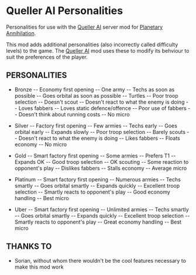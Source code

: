 Queller AI Personalities
========================

Personalities for use with the [Queller AI](https://github.com/Quitch/Queller-AI) server mod for [Planetary Annihilation](http://www.uberent.com/pa).

This mod adds additional personalities (also incorrectly called difficulty levels) to the game. The [Queller AI](https://github.com/Quitch/Queller-AI) mod uses these to modify its behviour to suit the preferences of the player.

## PERSONALITIES

- Bronze
-- Economy first opening
-- One army
-- Techs as soon as possible
-- Goes orbital as soon as possible
-- Turtles
-- Poor troop selection
-- Doesn't scout
-- Doesn't react to what the enemy is doing
-- Loves fabbers
-- Loves static defence/offence
-- Poor use of fabbers
-- Doesn't think about running costs
-- No micro

- Silver
-- Factory first opening
-- Few armies
-- Techs early
-- Goes orbital early
-- Expands slowly
-- Poor troop selection
-- Barely scouts
-- Doesn't react to what the enemy is doing
-- Likes fabbers
-- Floats economy
-- No micro

- Gold
-- Smart factory first opening
-- Some armies
-- Prefers T1
-- Expands OK
-- Good troop selection
-- OK scouting
-- Some reaction to opponent's play
-- Dislikes fabbers
-- Stalls economy
-- Average micro

- Platinum
-- Smart factory first opening
-- Numerous armies
-- Techs smartly
-- Goes orbital smartly
-- Expands quickly
-- Excellent troop selection
-- Smartly reacts to opponent's play
-- Good economy handling
-- Best micro

- Uber
-- Smart factory first opening
-- Unlimited armies
-- Techs smartly
-- Goes orbital smartly
-- Expands quickly
-- Excellent troop selection
-- Smartly reacts to opponent's play
-- Great economy handling
-- Best micro

## THANKS TO

- Sorian, without whom there wouldn't be the cool features necessary to make this mod work